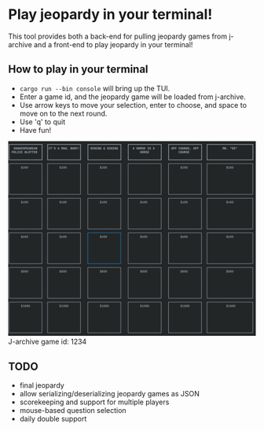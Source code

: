 # Play jeopardy in your terminal!

This tool provides both a back-end for pulling jeopardy games from j-archive and a front-end to play jeopardy in your terminal!

## How to play in your terminal
- `cargo run --bin console` will bring up the TUI.
- Enter a game id, and the jeopardy game will be loaded from j-archive.
- Use arrow keys to move your selection, enter to choose, and space to move on to the next round.
- Use 'q' to quit
- Have fun!

![Jeopardy board](./jeopardy.png)
J-archive game id: 1234

## TODO
- final jeopardy
- allow serializing/deserializing jeopardy games as JSON
- scorekeeping and support for multiple players
- mouse-based question selection
- daily double support
